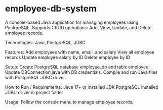 # employee-db-system
A console-based Java application for managing employees using PostgreSQL. Supports CRUD operations: Add, View, Update, and Delete employee records.

Technologies: Java, PostgreSQL, JDBC

Features:
Add employees with name, email, and salary
View all employee records
Update employee salary by ID
Delete employee by ID

Setup:
Create PostgreSQL database employee_db and table employee.
Update DBConnection.java with DB credentials.
Compile and run Java files with PostgreSQL JDBC driver.

How to Run / Requirements:
Java 17+ or installed JDK
PostgreSQL installed
JDBC driver in project folder

Usage: Follow the console menu to manage employee records.
